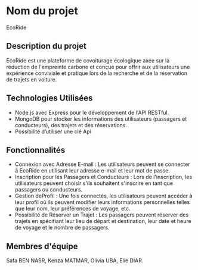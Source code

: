# Nom du projet

  EcoRide

## Description du projet

 EcoRide est une plateforme de covoiturage écologique axée sur la réduction
 de l'empreinte carbone et conçue pour offrir aux utilisateurs une expérience
 conviviale et pratique lors de la recherche et de la réservation de trajets en
 voiture.

## Technologies Utilisées

 - Node.js avec Express pour le développement de l'API RESTful.
 - MongoDB pour stocker les informations des utilisateurs (passagers
 et conducteurs), des trajets et des réservations.
 - Possibilité d’utiliser une clé Api

## Fonctionnalités

 - Connexion avec Adresse E-mail :
 Les utilisateurs peuvent se connecter à EcoRide en utilisant leur
 adresse e-mail et leur mot de passe.
 - Inscription pour les Passagers et Conducteurs :
 Lors de l'inscription, les utilisateurs peuvent choisir s'ils souhaitent
 s'inscrire en tant que passagers ou conducteurs.
 - Gestion deProfil :
 Une fois connectés, les utilisateurs peuvent accéder à leur profil où ils
 peuvent modifier leurs informations personnelles telles que leur nom,
 leur préférences de voyage, etc.
 - Possibilité de Réserver un Trajet :
 Les passagers peuvent réserver des trajets en spécifiant leur lieu de
 départ et destination, leur date et heure de voyage et le nombre de
 passagers.

## Membres d'équipe

Safa BEN NASR, Kenza MATMAR, Olivia UBA, Elie DIAR.
